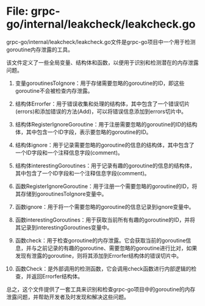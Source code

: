 # File: grpc-go/internal/leakcheck/leakcheck.go

grpc-go/internal/leakcheck/leakcheck.go文件是grpc-go项目中一个用于检测goroutine内存泄露的工具。

该文件定义了一些全局变量、结构体和函数，以便用于识别和检测潜在的内存泄露问题。

1. 变量goroutinesToIgnore：用于存储需要忽略的goroutine的ID，即这些goroutine不会被检查内存泄露。

2. 结构体Errorfer：用于错误收集和处理的结构体，其中包含了一个错误切片(errors)和添加错误的方法(Add)，可以将错误信息添加到errors切片中。

3. 结构体RegisterIgnoreGoroutine：用于注册需要忽略的goroutine的ID的结构体，其中包含一个ID字段，表示要忽略的goroutine的ID。

4. 结构体ignore：用于记录需要忽略的goroutine的信息的结构体，其中包含了一个ID字段和一个注释信息字段(comment)。

5. 结构体interestingGoroutines：用于记录有趣的goroutine的信息的结构体，其中包含了一个ID字段和一个注释信息字段(comment)。

6. 函数RegisterIgnoreGoroutine：用于注册一个需要忽略的goroutine的ID，将其存储到goroutinesToIgnore变量中。

7. 函数ignore：用于将一个需要忽略的goroutine的信息记录到ignore变量中。

8. 函数interestingGoroutines：用于获取当前所有有趣的goroutine的ID，并将其记录到interestingGoroutines变量中。

9. 函数check：用于检查goroutine的内存泄露。它会获取当前的goroutine信息，并与之前记录的有趣的goroutine、需要忽略的goroutine进行比对，如果发现有泄露的goroutine，则将其添加到Errorfer结构体的错误切片中。

10. 函数Check：是外部调用的检测函数，它会调用check函数进行内部逻辑的检查，并返回Errorfer结构体。

总之，这个文件提供了一套工具来识别和检查grpc-go项目中的goroutine的内存泄露问题，并帮助开发者及时发现和解决这些问题。

